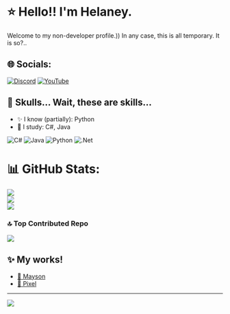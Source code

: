 # ⭐ Hello!! I'm Helaney.
Welcome to my non-developer profile.)) In any case, this is all temporary. It is so?..

## 🌐 Socials:
[![Discord](https://img.shields.io/badge/Discord-%237289DA.svg?logo=discord&logoColor=white)](https://discord.gg/https://discord.com/users/386439272455995394) [![YouTube](https://img.shields.io/badge/YouTube-%23FF0000.svg?logo=YouTube&logoColor=white)](https://youtube.com/@https://www.youtube.com/channel/UCiDuNNxR3MCMjLgutIwM0hQ) 

## 💫 Skulls... Wait, these are skills...
- ✨ I know (partially): Python
- 💫 I study: C#, Java

![C#](https://img.shields.io/badge/c%23-%23239120.svg?style=for-the-badge&logo=csharp&logoColor=white) ![Java](https://img.shields.io/badge/java-%23ED8B00.svg?style=for-the-badge&logo=openjdk&logoColor=white) ![Python](https://img.shields.io/badge/python-3670A0?style=for-the-badge&logo=python&logoColor=ffdd54) ![.Net](https://img.shields.io/badge/.NET-5C2D91?style=for-the-badge&logo=.net&logoColor=white)

# 📊 GitHub Stats:
![](https://github-readme-stats.vercel.app/api?username=hhelaneyy&theme=dracula&hide_border=false&include_all_commits=true&count_private=true)<br/>
![](https://github-readme-streak-stats.herokuapp.com/?user=hhelaneyy&theme=dracula&hide_border=false)<br/>
![](https://github-readme-stats.vercel.app/api/top-langs/?username=hhelaneyy&theme=dracula&hide_border=false&include_all_commits=true&count_private=true&layout=compact)

### 🔝 Top Contributed Repo
![](https://github-contributor-stats.vercel.app/api?username=hhelaneyy&limit=5&theme=dark&combine_all_yearly_contributions=true)

## ✨ My works!
- [🖤 Mayson](https://discord.gg/2JdCYkGkJX)
- [🩷 Pixel](https://discord.gg/vXtpSrwUR8)

---
[![](https://visitcount.itsvg.in/api?id=hhelaneyy&icon=2&color=0)](https://visitcount.itsvg.in)

<!-- Proudly created with GPRM ( https://gprm.itsvg.in ) -->
